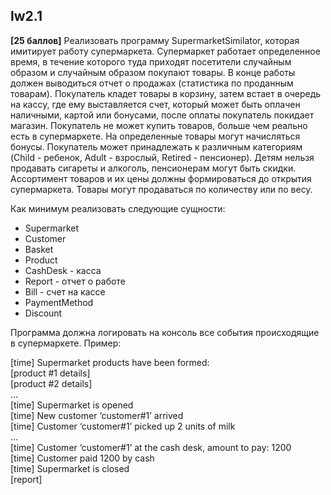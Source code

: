 ## lw2.1
**[25 баллов]** Реализовать программу SupermarketSimilator, которая имитирует работу супермаркета. Супермаркет работает определенное время, в течение которого туда приходят посетители случайным образом и случайным образом покупают товары. В конце работы должен выводиться отчет о продажах (статистика по проданным товарам). Покупатель кладет товары в корзину, затем встает в очередь на кассу, где ему выставляется счет, который может быть оплачен наличными, картой или бонусами, после оплаты покупатель покидает магазин. Покупатель не может купить товаров, больше чем реально есть в супермаркете. На определенные товары могут начисляться бонусы. Покупатель может принадлежать к различным категориям (Child - ребенок, Adult - взрослый, Retired - пенсионер). Детям нельзя продавать сигареты и алкоголь, пенсионерам могут быть скидки. Ассортимент товаров и их цены должны формироваться до открытия супермаркета. Товары могут продаваться по количеству или по весу.

Как минимум реализовать следующие сущности:
* Supermarket
* Customer
* Basket
* Product
* CashDesk - касса
* Report - отчет о работе
* Bill - счет на кассе
* PaymentMethod
* Discount

Программа должна логировать на консоль все события происходящие в супермаркете. Пример:

[time] Supermarket products have been formed:  
[product #1 details]  
[product #2 details]  
…  
[time] Supermarket is opened  
[time] New customer ‘customer#1’ arrived  
[time] Customer ‘customer#1’ picked up 2 units of milk  
…  
[time] Customer ‘customer#1’ at the cash desk, amount to pay: 1200   
[time] Customer paid 1200 by cash  
[time] Supermarket is closed  
[report]  
